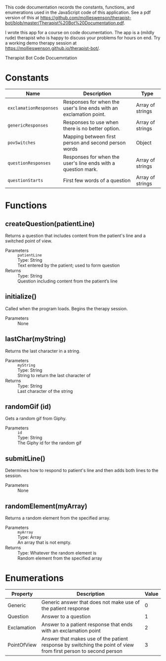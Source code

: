 This code documentation records the constants, functions, and enumerations used in the JavaScript code of this application. See a pdf version of this at <https://github.com/mollieswenson/therapist-bot/blob/master/Therapist%20Bot%20Documentation.pdf>.

I wrote this app for a course on code documentation. The app is a (mildly rude) therapist who is happy to discuss your problems for hours on end. Try a working demo therapy session at <https://mollieswenson.github.io/therapist-bot/>.

Therapist Bot Code Docuemntation

# Constants

Name                 | Description                                                        | Type
-------------------- | ------------------------------------------------------------------ | ----------------
`exclamationResponses` | Responses for when the user's line ends with an exclamation point. | Array of strings
`genericResponses`     | Responses to use when there is no better option.                   | Array of strings
`povSwitches`          | Mapping between first person and second person words               | Object
`questionResponses`    | Responses for when the user's line ends with a question mark.      | Array of strings
`questionStarts`       | First few words of a question                                      | Array of strings

# Functions

## createQuestion(patientLine)

Returns a question that includes content from the patient's line and a switched point of view.

<dl>
  <dt>Parameters</dt>
  <dd>
  <code>patientLine</code>
</dd>
  <dd>Type: String</dd>
  <dd>Text entered by the patient; used to form question</dd>
  <dt>Returns</dt>
  <dd>Type: String</dd>
  <dd>Question including content from the patient’s line</dd>
</dl>

## initialize()

Called when the program loads. Begins the therapy session.

<dl>
  <dt>Parameters</dt>
  <dd>None</dd>
</dl>

## lastChar(myString)

Returns the last character in a string.

<dl>
  <dt>Parameters</dt>
  <dd>
  <code>myString</code>
</dd>
  <dd>Type: String</dd>
  <dd>String to return the last character of</dd>
  <dt>Returns</dt>
  <dd>Type: String</dd>
  <dd>Last character of the string</dd>
</dl>

## randomGif (id)

Gets a random gif from Giphy.

<dl>
  <dt>Parameters</dt>
  <dd>
  <code>id</code>
</dd>
  <dd>Type: String</dd>
  <dd>The Giphy id for the random gif</dd>
</dl>

## submitLine()

Determines how to respond to patient's line and then adds both lines to the session.

<dl>
  <dt>Parameters</dt>
  <dd>None</dd>
</dl>

## randomElement(myArray)

Returns a random element from the specified array.

<dl>
  <dt>Parameters</dt>
  <dd>
  <code>myArray</code>
</dd>
  <dd>Type: Array</dd>
  <dd>An array that is not empty.</dd>
  <dt>Returns</dt>
  <dd>Type: Whatever the random element is</dd>
  <dd>Random element from the specified array</dd>
</dl>

# Enumerations

Property | Description | Value
---|---|---
Generic     | Generic answer that does not make use of the patient response                                                   | 0
Question    | Answer to a question                                                                                            | 1
Exclamation | Answer to a patient response that ends with an exclamation point                                                | 2
PointOfView | Answer that makes use of the patient response by switching the point of view from first person to second person | 3

